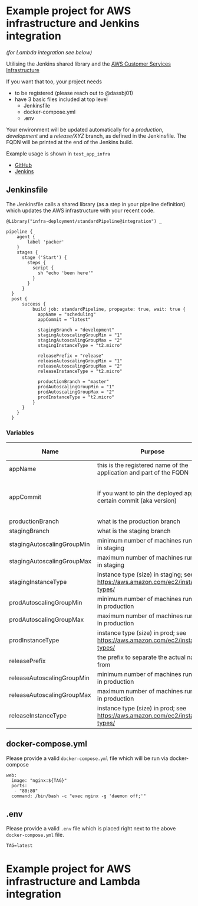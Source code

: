 # Example project for AWS infrastructure and Jenkins integration
_(for Lambda integration see below)_

Utilising the Jenkins shared library and the [AWS Customer Services Infrastructure](https://github.com/medneo/infrastructure_customerservices)

If you want that too, your project needs

* to be registered (please reach out to @dassbj01)
* have 3 basic files included at top level
  * Jenkinsfile
  * docker-compose.yml
  * .env

Your environment will be updated automatically for a *production*, *development* and a *release/XYZ* branch, as defined in the Jenkinsfile.
The FQDN will be printed at the end of the Jenkins build.

Example usage is shown in `test_app_infra`
- [GitHub](https://github.com/medneo/test_app_infra)
- [Jenkins](https://jenkins.medneo.com/job/medneo-org-folder/job/test_app_infra/)

## Jenkinsfile
The Jenkinsfile calls a shared library (as a step in your pipeline definition) which updates the AWS infrastructure with your recent code.
```
@Library("infra-deployment/standardPipeline@integration") _

pipeline {
    agent {
        label 'packer'
    }
    stages {
      stage ('Start') {
        steps {
          script {
            sh "echo 'been here'"
          }
        }
      }
  }
  post {
      success {
          build job: standardPipeline, propagate: true, wait: true {
            appName = "scheduling"
            appCommit = "latest"

            stagingBranch = "development"
            stagingAutoscalingGroupMin = "1"
            stagingAutoscalingGroupMax = "2"
            stagingInstanceType = "t2.micro"

            releasePrefix = "release"
            releaseAutoscalingGroupMin = "1"
            releaseAutoscalingGroupMax = "2"
            releaseInstanceType = "t2.micro"

            productionBranch = "master"
            prodAutoscalingGroupMin = "1"
            prodAutoscalingGroupMax = "2"
            prodInstanceType = "t2.micro"
          }
      }
    }
  }
```

### Variables
Name                        | Purpose | example value
----                        | ------- | -------------
appName                     | this is the registered name of the application and part of the FQDN | scheduling
appCommit                   | if you want to pin the deployed app to a certain commit (aka version) | either 'latest' or a GitCommit ID (short or long)
productionBranch            | what is the production branch | master
stagingBranch               | what is the staging branch | development
stagingAutoscalingGroupMin  | minimum number of machines running in staging | 1
stagingAutoscalingGroupMax  | maximum number of machines running in staging | 2
stagingInstanceType         | instance type (size) in staging; see https://aws.amazon.com/ec2/instance-types/ | t2.micro
prodAutoscalingGroupMin     | minimum number of machines running in production | 1
prodAutoscalingGroupMax     | maximum number of machines running in production | 2
prodInstanceType            | instance type (size) in prod; see https://aws.amazon.com/ec2/instance-types/ | t2.micro
releasePrefix               | the prefix to separate the actual name from | release
releaseAutoscalingGroupMin  | minimum number of machines running in production | 1
releaseAutoscalingGroupMax  | maximum number of machines running in production | 2
releaseInstanceType         | instance type (size) in prod; see https://aws.amazon.com/ec2/instance-types/ | t2.micro

## docker-compose.yml
Please provide a valid `docker-compose.yml` file which will be run via docker-compose

```
web:
  image: "nginx:${TAG}"
  ports:
   - "80:80"
  command: /bin/bash -c "exec nginx -g 'daemon off;'"
```

## .env
Please provide a valid `.env` file which is placed right next to the above `docker-compose.yml` file.
```
TAG=latest
```

# Example project for AWS infrastructure and Lambda integration
